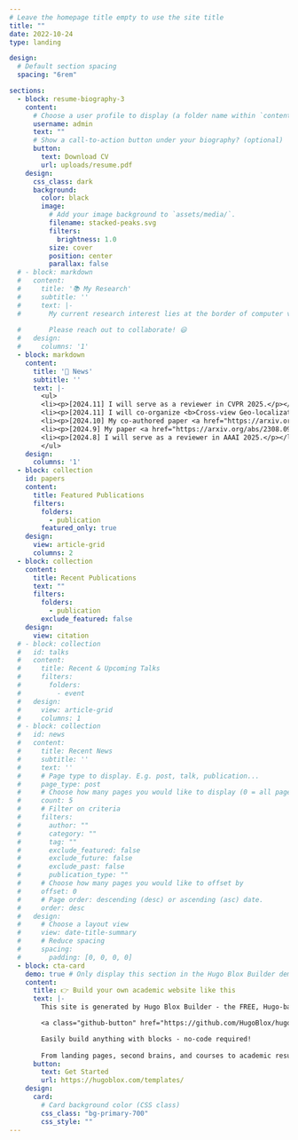 ```yaml
---
# Leave the homepage title empty to use the site title
title: ""
date: 2022-10-24
type: landing

design:
  # Default section spacing
  spacing: "6rem"

sections:
  - block: resume-biography-3
    content:
      # Choose a user profile to display (a folder name within `content/authors/`)
      username: admin
      text: ""
      # Show a call-to-action button under your biography? (optional)
      button:
        text: Download CV
        url: uploads/resume.pdf
    design:
      css_class: dark
      background:
        color: black
        image:
          # Add your image background to `assets/media/`.
          filename: stacked-peaks.svg
          filters:
            brightness: 1.0
          size: cover
          position: center
          parallax: false
  # - block: markdown
  #   content:
  #     title: '📚 My Research'
  #     subtitle: ''
  #     text: |-
  #       My current research interest lies at the border of computer vision and remote sensing (e.g. visual geo-localization and segmentation/detection in aerial images). I am also interested in image synthesis and 3D reconstruction.
        
  #       Please reach out to collaborate! 😃
  #   design:
  #     columns: '1'
  - block: markdown
    content:
      title: '📰 News'
      subtitle: ''
      text: |-
        <ul>
        <li><p>[2024.11] I will serve as a reviewer in CVPR 2025.</p></li>
        <li><p>[2024.11] I will co-organize <b>Cross-view Geo-localization: Current Challenges and Future Frontiers with GenAI</b> tutorial in <a href="https://wacv2025.thecvf.com/">WACV 2025</a>. Refer to our <a href="https://zxh009123.github.io/WACV25_CVGL_Tutorial/">tutorial website</a> for more details. See you in Tucson!</p></li>
        <li><p>[2024.10] My co-authored paper <a href="https://arxiv.org/abs/2408.04224">GPG2A</a> has been accepted to WACV 2025. Please check the <a href="https://ahmadarrabi.github.io/GPG2A_web/">project webpage</a> for more details.</p></li>
        <li><p>[2024.9] My paper <a href="https://arxiv.org/abs/2308.09624">GeoDTR+</a> has been accepted by IEEE TPAMI. The code and weights have been open-sourced on the <a href="https://github.com/zxh009123/GeoDTR_plus">GitHub</a> page.</p></li>
        <li><p>[2024.8] I will serve as a reviewer in AAAI 2025.</p></li>
        </ul>
    design:
      columns: '1'
  - block: collection
    id: papers
    content:
      title: Featured Publications
      filters:
        folders:
          - publication
        featured_only: true
    design:
      view: article-grid
      columns: 2
  - block: collection
    content:
      title: Recent Publications
      text: ""
      filters:
        folders:
          - publication
        exclude_featured: false
    design:
      view: citation
  # - block: collection
  #   id: talks
  #   content:
  #     title: Recent & Upcoming Talks
  #     filters:
  #       folders:
  #         - event
  #   design:
  #     view: article-grid
  #     columns: 1
  # - block: collection
  #   id: news
  #   content:
  #     title: Recent News
  #     subtitle: ''
  #     text: ''
  #     # Page type to display. E.g. post, talk, publication...
  #     page_type: post
  #     # Choose how many pages you would like to display (0 = all pages)
  #     count: 5
  #     # Filter on criteria
  #     filters:
  #       author: ""
  #       category: ""
  #       tag: ""
  #       exclude_featured: false
  #       exclude_future: false
  #       exclude_past: false
  #       publication_type: ""
  #     # Choose how many pages you would like to offset by
  #     offset: 0
  #     # Page order: descending (desc) or ascending (asc) date.
  #     order: desc
  #   design:
  #     # Choose a layout view
  #     view: date-title-summary
  #     # Reduce spacing
  #     spacing:
  #       padding: [0, 0, 0, 0]
  - block: cta-card
    demo: true # Only display this section in the Hugo Blox Builder demo site
    content:
      title: 👉 Build your own academic website like this
      text: |-
        This site is generated by Hugo Blox Builder - the FREE, Hugo-based open source website builder trusted by 250,000+ academics like you.

        <a class="github-button" href="https://github.com/HugoBlox/hugo-blox-builder" data-color-scheme="no-preference: light; light: light; dark: dark;" data-icon="octicon-star" data-size="large" data-show-count="true" aria-label="Star HugoBlox/hugo-blox-builder on GitHub">Star</a>

        Easily build anything with blocks - no-code required!
        
        From landing pages, second brains, and courses to academic resumés, conferences, and tech blogs.
      button:
        text: Get Started
        url: https://hugoblox.com/templates/
    design:
      card:
        # Card background color (CSS class)
        css_class: "bg-primary-700"
        css_style: ""
---
```

